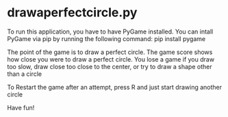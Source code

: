 # drawaperfectcircle.py
To run this application, you have to have PyGame installed.
You can intall PyGame via pip by running the following command:
  pip install pygame

The point of the game is to draw a perfect circle.
The game score shows how close you were to draw a perfect circle.
You lose a game if you draw too slow, draw close too close to the center, or try to draw a shape other than a circle

To Restart the game after an attempt, press R and just start drawing another circle

Have fun!
